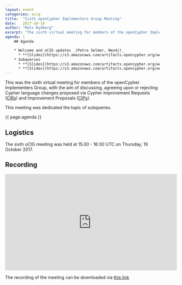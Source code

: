 ```yaml
---
layout: event
categories: ocig
title:  "Sixth openCypher Implementers Group Meeting"
date:   2017-10-19
author: "Mats Rydberg"
excerpt: "The sixth virtual meeting for members of the openCypher Implementers Group."
agenda: |
    ## Agenda

    * Welcome and oCIG updates _(Petra Selmer, Neo4j)_
      * **[Slides](https://s3.amazonaws.com/artifacts.opencypher.org/website/ocig6/oCIG+6+-+Welcome.pdf)**
    * Subqueries
      * **[Slides](https://s3.amazonaws.com/artifacts.opencypher.org/website/ocig6/Nested%2C+updating%2C+and+chained+subqueries.pdf)**, **[Pull Request](https://github.com/opencypher/openCypher/pull/100)**: Nested, updating, and chained subqueries _(Petra Selmer & Stefan Plantikow, Neo4j)_
      * **[Slides](https://s3.amazonaws.com/artifacts.opencypher.org/website/ocig6/Scalar+and+List+Subqueries+%5BoCIM+2017-10-19%5D.pdf)**, **[Pull Request](https://github.com/opencypher/openCypher/pull/217)**: Scalar subqueries and list subqueries _(Tobias Lindaaker, Neo4j)_
---
```

This was the sixth virtual meeting for members of the openCypher Implementers Group, with the aim of discussing, agreeing upon or rejecting Cypher language changes proposed via Cypher Improvement Requests (<a href="https://github.com/opencypher/openCypher/issues?q=is%3Aopen+is%3Aissue+label%3ACIR" target="_blank">CIRs</a>) and Improvement Proposals (<a href="/cips/" target="_blank">CIPs</a>).

This meeting was dedicated the topic of subqueries.

{{ page.agenda }}

## Logistics

The sixth oCIG meeting was held at 15.00 - 16:30 UTC on Thursday, 19 October 2017.

## Recording

<iframe width="560" height="315" src="https://www.youtube.com/embed/TtCMnP7DglU" frameborder="0" allowfullscreen></iframe>

The recording of the meeting can be downloaded via [this link](https://s3.amazonaws.com/artifacts.opencypher.org/website/ocig6/oCIG6.mp4.zip)
